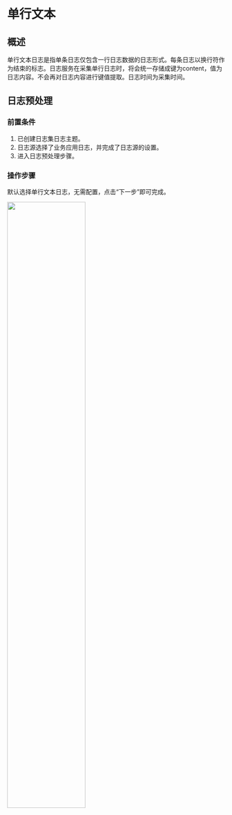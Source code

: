 # 单行文本
## 概述
单行文本日志是指单条日志仅包含一行日志数据的日志形式。每条日志以换行符作为结束的标志。日志服务在采集单行日志时，将会统一存储成键为content，值为日志内容。不会再对日志内容进行键值提取。日志时间为采集时间。

## 日志预处理
### 前置条件
1. 已创建日志集日志主题。
2. 日志源选择了业务应用日志，并完成了日志源的设置。
3. 进入日志预处理步骤。

### 操作步骤
默认选择单行文本日志，无需配置，点击“下一步”即可完成。

<img src="https://raw.githubusercontent.com/jdcloudcom/cn/zhangwenjie-only/image/LogService/operationguide/singleline.jpg" width=60% height=60% />
